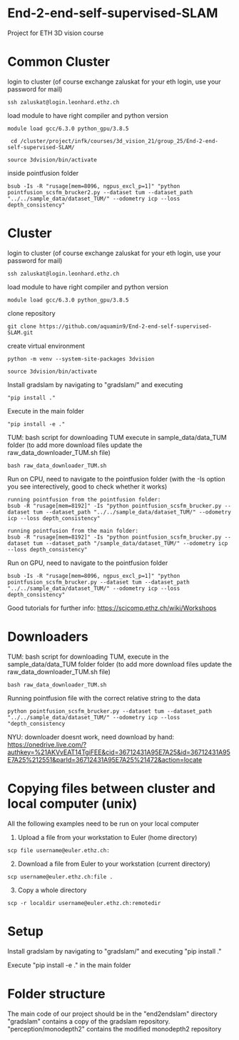 # End-2-end-self-supervised-SLAM
Project for ETH 3D vision course

# Common Cluster

login to cluster (of course exchange zaluskat for your eth login, use your password for mail)
```shell
ssh zaluskat@login.leonhard.ethz.ch
```

load module to have right compiler and python version
```shell
module load gcc/6.3.0 python_gpu/3.8.5
```

```shell
 cd /cluster/project/infk/courses/3d_vision_21/group_25/End-2-end-self-supervised-SLAM/
```

```shell
source 3dvision/bin/activate
```

inside pointfusion folder

```shell
bsub -Is -R "rusage[mem=8096, ngpus_excl_p=1]" "python pointfusion_scsfm_brucker2.py --dataset tum --dataset_path "../../sample_data/dataset_TUM/" --odometry icp --loss depth_consistency"
```


# Cluster

login to cluster (of course exchange zaluskat for your eth login, use your password for mail)
```shell
ssh zaluskat@login.leonhard.ethz.ch
```
load module to have right compiler and python version
```shell
module load gcc/6.3.0 python_gpu/3.8.5
```
clone repository
```shell
git clone https://github.com/aquamin9/End-2-end-self-supervised-SLAM.git
```
create virtual environment
```shell
python -m venv --system-site-packages 3dvision
```
```shell
source 3dvision/bin/activate
```
Install gradslam by navigating to "gradslam/" and executing 
```shell
"pip install ."
```
Execute in the main folder 
```shell
"pip install -e ." 
```

TUM:
bash script for downloading TUM execute in sample_data/data_TUM folder (to add more download files update the raw_data_downloader_TUM.sh file)
```shell
bash raw_data_downloader_TUM.sh 
```

Run on CPU, need to navigate to the pointfusion folder (with the -Is option you see interectively, good to check whether it works)

```shell
running pointfusion from the pointfusion folder:
bsub -R "rusage[mem=8192]" -Is "python pointfusion_scsfm_brucker.py --dataset tum --dataset_path "../../sample_data/dataset_TUM/" --odometry icp --loss depth_consistency"

running pointfusion from the main folder:
bsub -R "rusage[mem=8192]" -Is "python pointfusion_scsfm_brucker.py --dataset tum --dataset_path "/sample_data/dataset_TUM/" --odometry icp --loss depth_consistency"
```

Run on GPU, need to navigate to the pointfusion folder
```shell
bsub -Is -R "rusage[mem=8096, ngpus_excl_p=1]" "python pointfusion_scsfm_brucker.py --dataset tum --dataset_path "../../sample_data/dataset_TUM/" --odometry icp --loss depth_consistency"
```

Good tutorials for further info:
https://scicomp.ethz.ch/wiki/Workshops



# Downloaders

TUM:
bash script for downloading TUM, execute in the sample_data/data_TUM folder folder (to add more download files update the raw_data_downloader_TUM.sh file)
```shell
bash raw_data_downloader_TUM.sh 
```
Running pointfusion file with the correct relative string to the data
```shell
python pointfusion_scsfm_brucker.py --dataset tum --dataset_path "../../sample_data/dataset_TUM/" --odometry icp --loss "depth_consistency
```

NYU:
downloader doesnt work, need download by hand:
https://onedrive.live.com/?authkey=%21AKVvEAT14TgiFEE&cid=36712431A95E7A25&id=36712431A95E7A25%212551&parId=36712431A95E7A25%21472&action=locate

# Copying files between cluster and local computer (unix)

All the following examples need to be run on your local computer
1. Upload a file from your workstation to Euler (home directory)
```shell
scp file username@euler.ethz.ch:
```
2. Download a file from Euler to your workstation (current directory)
```shell
scp username@euler.ethz.ch:file .
```
3. Copy a whole directory
```shell
scp -r localdir username@euler.ethz.ch:remotedir
```




# Setup

Install gradslam by navigating to "gradslam/" and executing "pip install ."

Execute "pip install -e ." in the main folder


# Folder structure

The main code of our project should be in the "end2endslam" directory
"gradslam" contains a copy of the gradslam repository.
"perception/monodepth2" contains the modified monodepth2 repository



